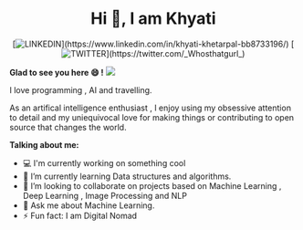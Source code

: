 <h1 align="center">
Hi 👋, I am Khyati
</h1>
<p align="center">
  [<img alt="LINKEDIN" src="https://img.shields.io/badge/GitHub-%2312100E.svg?&style=for-the-badge&logo=Github&logoColor=white" />](https://www.linkedin.com/in/khyati-khetarpal-bb8733196/) [<img alt="TWITTER" src="https://img.shields.io/badge/twitter-%231DA1F2.svg?&style=for-the-badge&logo=twitter&logoColor=white" />](https://twitter.com/_Whosthatgurl_)
</p>

**Glad to see you here :smile: !**  ![](https://komarev.com/ghpvc/?username=learner2102&label=Vistors)

I love programming , AI and travelling.

As an artifical intelligence enthusiast , I enjoy using my obsessive attention to detail and my uniequivocal love for making things or contributing to open source that changes the world.

<!--
**learner2102/learner2102** is a ✨ _special_ ✨ repository because its `README.md` (this file) appears on your GitHub profile.-->

**Talking about me:**
-  :computer: I'm currently working on something cool
- 🌱 I’m currently learning Data structures and algorithms.
- 👯 I’m looking to collaborate on projects based on Machine Learning , Deep Learning , Image Processing and NLP
- 💬 Ask me about Machine Learning.
- ⚡ Fun fact: I am Digital Nomad

